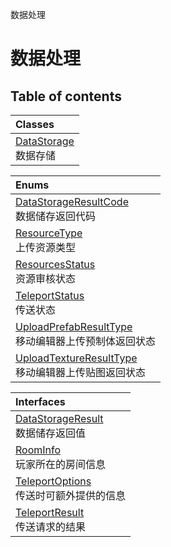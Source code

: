 数据处理

# 数据处理 <Badge type="tip" text="Groups" /> <Score text="数据处理" />

## Table of contents
| Classes |
| :-----|
| [DataStorage](../classes/mw.DataStorage.md) <br> 数据存储 |


| Enums |
| :-----|
| [DataStorageResultCode](../enums/mw.DataStorageResultCode.md) <br> 数据储存返回代码 |
| [ResourceType](../enums/mw.ResourceType.md) <br> 上传资源类型 |
| [ResourcesStatus](../enums/mw.ResourcesStatus.md) <br> 资源审核状态 |
| [TeleportStatus](../enums/mw.TeleportStatus.md) <br> 传送状态 |
| [UploadPrefabResultType](../enums/mw.UploadPrefabResultType.md) <br> 移动编辑器上传预制体返回状态 |
| [UploadTextureResultType](../enums/mw.UploadTextureResultType.md) <br> 移动编辑器上传贴图返回状态 |


| Interfaces |
| :-----|
| [DataStorageResult](../interfaces/mw.DataStorageResult.md) <br> 数据储存返回值 |
| [RoomInfo](../interfaces/mw.RoomInfo.md) <br> 玩家所在的房间信息 |
| [TeleportOptions](../interfaces/mw.TeleportOptions.md) <br> 传送时可额外提供的信息 |
| [TeleportResult](../interfaces/mw.TeleportResult.md) <br> 传送请求的结果 |

